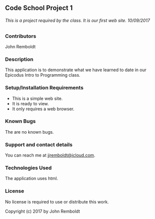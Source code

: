 ## Code School Project 1

###### This is a project required by the class.  It is our first web site.  10/09/2017

### Contributors

John Remboldt

### Description

This application is to demonstrate what we have learned to date in our Epicodus Intro to Programming class.

### Setup/Installation Requirements

* This is a simple web site.
* It is ready to view.
* It only requires a web browser.

### Known Bugs

The are no known bugs.

### Support and contact details

You can reach me at jjremboldt@icloud.com.

### Technologies Used

The application uses html.

### License

No license is required to use or distribute this work.

Copyright (c) 2017 by John Remboldt
